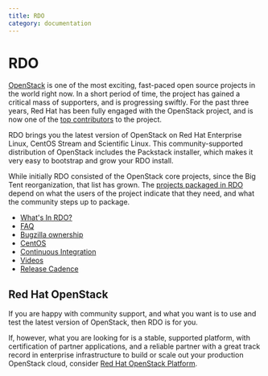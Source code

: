 ```yaml
---
title: RDO
category: documentation
---
```


# RDO

[OpenStack](http://openstack.org/) is one of the most exciting, fast-paced open source projects in the world right now. In a short period of time, the project has gained a critical mass of supporters, and is progressing swiftly. For the past three years, Red Hat has been fully engaged with the OpenStack project, and is now one of the [top contributors](http://stackalytics.com/) to the project.

RDO brings you the latest version of OpenStack on Red Hat Enterprise Linux, CentOS Stream and Scientific Linux. This community-supported distribution of OpenStack includes the Packstack installer, which makes it very easy to bootstrap and grow your RDO install.

While initially RDO consisted of the OpenStack core projects, since the
Big Tent reorganization, that list has grown. The [projects packaged in
RDO](/rdo/projectsinrdo/) depend on what the users of the project
indicate that they need, and what the community steps up to package.

* [What's In RDO?](/rdo/projectsinrdo)
* [FAQ](/rdo/faq)
* [Bugzilla ownership](/rdo/bugzilla-ownership)
* [CentOS](/rdo/centos)
* [Continuous Integration](/infra#codereview-ci)
* [Videos](/rdo/rdo-videos)
* [Release Cadence](/rdo/release-cadence)

## Red Hat OpenStack

If you are happy with community support, and what you want is to use and test the latest version of OpenStack, then RDO is for you.

If, however, what you are looking for is a stable, supported platform, with certification of partner applications, and a reliable partner with a great track record in enterprise infrastructure to build or scale out your production OpenStack cloud, consider [Red Hat OpenStack Platform](https://www.redhat.com/en/technologies/linux-platforms/openstack-platform).
